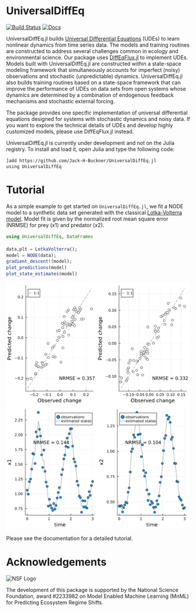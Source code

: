 # UniversalDiffEq

[![Build Status](https://github.com/jarroyoe/UniversalDiffEq.jl/actions/workflows/CI.yml/badge.svg?branch=main)](https://github.com/jarroyoe/UniversalDiffEq.jl/actions/workflows/CI.yml?query=branch%3Amain)
[![Docs](https://img.shields.io/badge/docs-dev-blue)](https://jack-h-buckner.github.io/UniversalDiffEq.jl/dev/)

UniversalDiffEq.jl builds [Universal Differential Equations](https://arxiv.org/abs/2001.04385) (UDEs) to learn nonlinear dynamics from time series data. The models and training routines are constructed to address several challenges common in ecology and environmental science. Our package uses [DiffEqFlux.jl](https://github.com/SciML/DiffEqFlux.jl) to implement UDEs. Models built with UniversalDiffEq.jl are constructed within a state-space modeling framework that simultaneously accounts for imperfect (noisy) observations and stochastic (unpredictable) dynamics. UniversalDiffEq.jl also builds training routines based on a state-space framework that can improve the performance of UDEs on data sets from open systems whose dynamics are determined by a combination of endogenous feedback mechanisms and stochastic external forcing.

The package provides one specific implementation of universal differential equations designed for systems with stochastic dynamics and noisy data. If you want to explore the technical details of UDEs and develop highly customized models, please use DiffEqFlux.jl instead.

UniversalDiffEq.jl is currently under development and not on the Julia registry. To install and load it, open Julia and type the following code:

```
]add https://github.com/Jack-H-Buckner/UniversalDiffEq.jl
using UniversalDiffEq
```

# Tutorial
As a simple example to get started on `UniversalDiffEq.jl`, we fit a NODE model to a synthetic data set generated with the classical [Lotka-Volterra model](https://en.wikipedia.org/wiki/Lotka%E2%80%93Volterra_equations). Model fit is given by the normalized root mean square error (NRMSE) for prey ($x1$) and predator ($x2$).

```julia
using UniversalDiffEq, DataFrames

data,plt = LotkaVolterra();
model = NODE(data);
gradient_descent!(model);
plot_predictions(model)
plot_state_estimates(model)
```

<img alt="Lotka-Volterra Predictions" width = "500px" src="lotkaVolterra_example_predictions.png" />

<img alt="Lotka-Volterra States" width = "500px" src="lotkaVolterra_example_states.png" />

Please see the documentation for a detailed tutorial.

# Acknowledgements
<img alt="NSF Logo" width="200px" src="NSF_logo.png" />

The development of this package is supported by the National Science Foundation, award \#2233982 on Model Enabled Machine Learning (MnML) for Predicting Ecosystem Regime Shifts.
